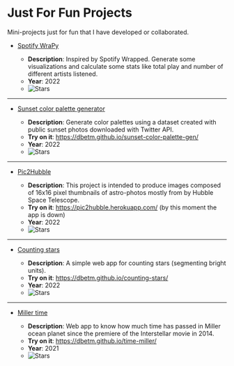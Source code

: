# Just For Fun Projects
Mini-projects just for fun that I have developed or collaborated.

- [Spotify WraPy](https://github.com/dbetm/spotify-wrapy)

    - **Description**: Inspired by Spotify Wrapped. Generate some visualizations and calculate some stats like total play and number of different artists listened.
    - **Year**: 2022
    - ![Stars](https://img.shields.io/github/stars/dbetm/spotify-wrapy?color=yellow)
-------

- [Sunset color palette generator](https://github.com/dbetm/sunset-color-palette-gen)

    - **Description**: Generate color palettes using a dataset created with public sunset photos downloaded with Twitter API.
    - **Try on it**: https://dbetm.github.io/sunset-color-palette-gen/
    - **Year**: 2022
    - ![Stars](https://img.shields.io/github/stars/dbetm/sunset-color-palette-gen?color=yellow)
-------
- [Pic2Hubble](https://github.com/Wolfteinter/Pic2Hubble)

    - **Description**: This project is intended to produce images composed of 16x16 pixel thumbnails of astro-photos mostly from by Hubble Space Telescope.
    - **Try on it**: https://pic2hubble.herokuapp.com/ (by this moment the app is down)
    - **Year**: 2022
    - ![Stars](https://img.shields.io/github/stars/Wolfteinter/Pic2Hubble?color=yellow)
-------
- [Counting stars](https://github.com/dbetm/counting-stars)
    
    - **Description**: A simple web app for counting stars (segmenting bright units).
    - **Try on it**: https://dbetm.github.io/counting-stars/
    - **Year**: 2022
    - ![Stars](https://img.shields.io/github/stars/dbetm/counting-stars?color=yellow) 
-------
- [Miller time](https://github.com/dbetm/time-miller) 

    - **Description**: Web app to know how much time has passed in Miller ocean planet since the premiere of the Interstellar movie in 2014.
     - **Try on it**: https://dbetm.github.io/time-miller/
    - **Year**: 2021
    - ![Stars](https://img.shields.io/github/stars/dbetm/time-miller?color=yellow) 


